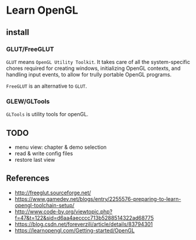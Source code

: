 # Learn OpenGL

## install

### GLUT/FreeGLUT

`GLUT` means `OpenGL Utility Toolkit`. It takes care of all the system-specific chores required for creating windows, initializing OpenGL contexts, and handling input events, to allow for trully portable OpenGL programs.

`FreeGLUT` is an alternative to `GLUT`. 

### GLEW/GLTools

`GLTools` is utility tools for openGL.

## TODO

- menu view: chapter & demo selection
- read & write config files
- restore last view

## References

- <http://freeglut.sourceforge.net/>
- <https://www.gamedev.net/blogs/entry/2255576-preparing-to-learn-opengl-toolchain-setup/>
- <http://www.code-by.org/viewtopic.php?f=47&t=122&sid=d6aa4aecccc713b5288514322ad68775>
- <https://blog.csdn.net/foreverzili/article/details/83794301>
- <https://learnopengl.com/Getting-started/OpenGL>